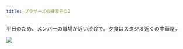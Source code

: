 ```yaml
---
title: ブラザーズの練習その2
---
```


平日のため、メンバーの職場が近い渋谷で。夕食はスタジオ近くの中華屋。

![](https://photos.apkas.net/medium/202301/20230126-211725.webp)

